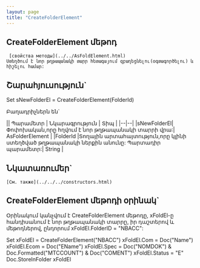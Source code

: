 ```yaml
---
layout: page
title: "CreateFolderElement"
---
```


## CreateFolderElement  մեթոդ
     [свойства методы](../../AsFoldElement.html)
    Ստեղծում է նոր թղթապանակի տարր հետագայում զբաղեցնելու(օգտագործելու) և հիշելու համար:

## Շարահյուսություն`


Set sNewFolderEl = CreateFolderElement(FolderId)

 Բաղադրիչներն են`

    
    
|| Պարամետր | Նկարագրություն | Տիպ |
|--|--|
|sNewFolderEl|Փոփոխական,որը հղվում է նոր թղթապանակի տարրի վրա:| AsFolderElement |
|FolderId    |Տողային արտահայտություն,որը կլինի ստեղծված թղթապանակի ներքին անունը: Պարտադիր պարամետր:| String |



## Նկատառումեր`

    [См. также](../../../constructors.html)

##   CreateFolderElement մեթոդի օրինակ`
   Օրինակում կանչվում է CreateFolderElement մեթոդը,  xFoldEl-ը հանդիսանում է նոր թղթապանակի տարրը, իր դաշտերով և մեթոդներով, ընդորում xFoldEl.FolderID  =  "NBACC":

Set xFoldEl = CreateFolderElement("NBACC")
xFoldEl.Com = Doc("Name")
xFoldEl.Ecom = Doc("EName")
xFoldEl.Spec = Doc("NOMDOK") & Doc.Formatted("MTCCOUNT") & Doc("COMENT") 
xFoldEl.Status = "E"
Doc.StoreInFolder xFoldEl


